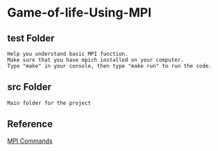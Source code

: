 # Game-of-life-Using-MPI
## test Folder
    Help you understand basic MPI function.
    Make sure that you have mpich installed on your computer.
    Type "make" in your console, then type "make run" to run the code.

## src Folder
    Main folder for the project

## Reference
[MPI Commands](http://www.mpich.org/static/docs/latest/www/)


